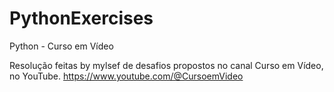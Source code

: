# PythonExercises
Python - Curso em Vídeo

Resolução feitas by mylsef de desafios propostos no canal Curso em Vídeo, no YouTube.
<https://www.youtube.com/@CursoemVideo>
